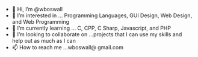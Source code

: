 - 👋 Hi, I’m @wboswall
- 👀 I’m interested in ... Programming Languages, GUI Design, Web Design, and Web Programming
- 🌱 I’m currently learning ... C, CPP, C Sharp, Javascript, and PHP
- 💞️ I’m looking to collaborate on ...projects that I can use my skills and help out as much as I can
- 📫 How to reach me ...wboswall@ gmail.com

<!---
wboswall/wboswall is a ✨ special ✨ repository because its `README.md` (this file) appears on your GitHub profile.
You can click the Preview link to take a look at your changes.
--->
